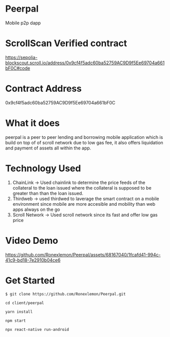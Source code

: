 # Peerpal
Mobile p2p dapp
# ScrollScan Verified contract
https://sepolia-blockscout.scroll.io/address/0x9cf4f5adc60ba52759AC9D9f5Ee69704a661bF0C#code

# Contract Address
0x9cf4f5adc60ba52759AC9D9f5Ee69704a661bF0C

# What it does
peerpal is a peer to peer lending and borrowing mobile application which is build on top of of scroll network due to low gas fee, it also offers liquidation and payment of assets all within the app.
# Technology Used
1. ChainLink
  -> Used chainlink to determine the price feeds of the collateral to the loan issued where the collateral is supposed to be greater than than the loan issued.
2. Thirdweb
  ->  used thirdwed to laverage the smart contract on a mobile environment since mobile are more accesible and mobility than web apps always on the go
3. Scroll Network
  -> Used scroll network since its fast and offer low gas price
# Video Demo


https://github.com/Ronexlemon/Peerpal/assets/68167040/1fcafd41-994c-41c9-bd18-7e2910b04ce6




# Get Started

```
$ git clone https://github.com/Ronexlemon/Peerpal.git
```
```
cd client/peerpal
```

```
yarn install
```

```
npm start 
```
```
npx react-native run-android
```

